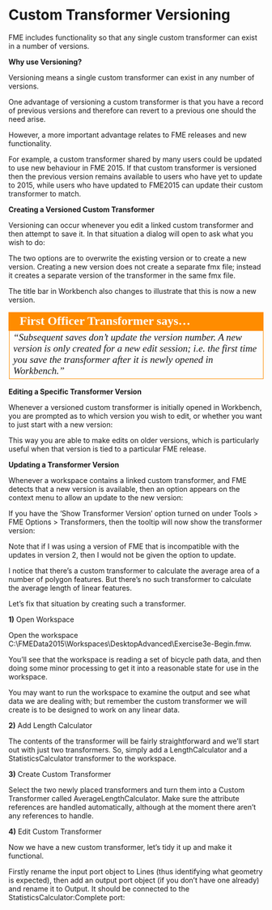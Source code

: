 # Custom Transformer Versioning

FME includes functionality so that any single custom transformer can exist in a number of versions.

**Why use Versioning?**

Versioning means a single custom transformer can exist in any number of versions.

One advantage of versioning a custom transformer is that you have a record of previous versions and therefore can revert to a previous one should the need arise.

However, a more important advantage relates to FME releases and new functionality.

For example, a custom transformer shared by many users could be updated to use new behaviour in FME 2015. If that custom transformer is versioned then the previous version remains available to users who have yet to update to 2015, while users who have updated to FME2015 can update their custom transformer to match.

**Creating a Versioned Custom Transformer**

Versioning can occur whenever you edit a linked custom transformer and then attempt to save it. In that situation a dialog will open to ask what you wish to do:

The two options are to overwrite the existing version or to create a new version. Creating a new version does not create a separate fmx file; instead it creates a separate version of the transformer in the same fmx file.

The title bar in Workbench also changes to illustrate that this is now a new version.

<table style="border-spacing: 0px">
<tr>
<td style="vertical-align:middle;background-color:darkorange;border: 2px solid darkorange">
<i class="fa fa-quote-left fa-lg fa-pull-left fa-fw" style="color:white;padding-right: 12px;vertical-align:text-top"></i>
<span style="color:white;font-size:x-large;font-weight: bold;font-family:serif">First Officer Transformer says…</span>
</td>
</tr>

<tr>
<td style="border: 1px solid darkorange">
<span style="font-family:serif; font-style:italic; font-size:larger">
“Subsequent saves don’t update the version number. A new version is only
created for a new edit session; i.e. the first time you save the transformer
after it is newly opened in Workbench.”
</span>
</td>
</tr>
</table>

**Editing a Specific Transformer Version**

Whenever a versioned custom transformer is initially opened in Workbench, you are prompted as to which version you wish to edit, or whether you want to just start with a new version:

This way you are able to make edits on older versions, which is particularly useful when that version is tied to a particular FME release.

**Updating a Transformer Version**

Whenever a workspace contains a linked custom transformer, and FME detects that a new version is available, then an option appears on the context menu to allow an update to the new version:

If you have the ‘Show Transformer Version’ option turned on under Tools > FME Options > Transformers, then the tooltip will now show the transformer version:

Note that if I was using a version of FME that is incompatible with the updates in version 2, then I would not be given the option to update.

I notice that there’s a custom transformer to calculate the average area of a number of polygon features. But there’s no such transformer to calculate the average length of linear features.

Let’s fix that situation by creating such a transformer.

**1)** Open Workspace

Open the workspace C:\FMEData2015\Workspaces\DesktopAdvanced\Exercise3e-Begin.fmw.

You’ll see that the workspace is reading a set of bicycle path data, and then doing some minor processing to get it into a reasonable state for use in the workspace.

You may want to run the workspace to examine the output and see what data we are dealing with; but remember the custom transformer we will create is to be designed to work on any linear data.

**2)** Add Length Calculator

The contents of the transformer will be fairly straightforward and we’ll start out with just two transformers. So, simply add a LengthCalculator and a StatisticsCalculator transformer to the workspace.

**3)** Create Custom Transformer

Select the two newly placed transformers and turn them into a Custom Transformer called AverageLengthCalculator. Make sure the attribute references are handled automatically, although at the moment there aren’t any references to handle.

**4)** Edit Custom Transformer

Now we have a new custom transformer, let’s tidy it up and make it functional.

Firstly rename the input port object to Lines (thus identifying what geometry is expected), then add an output port object (if you don’t have one already) and rename it to Output. It should be connected to the StatisticsCalculator:Complete port: